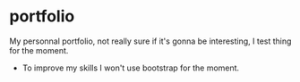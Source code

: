 # portfolio
My personnal portfolio, not really sure if it's gonna be interesting, I test thing for the moment.
- To improve my skills I won't use bootstrap for the moment.
